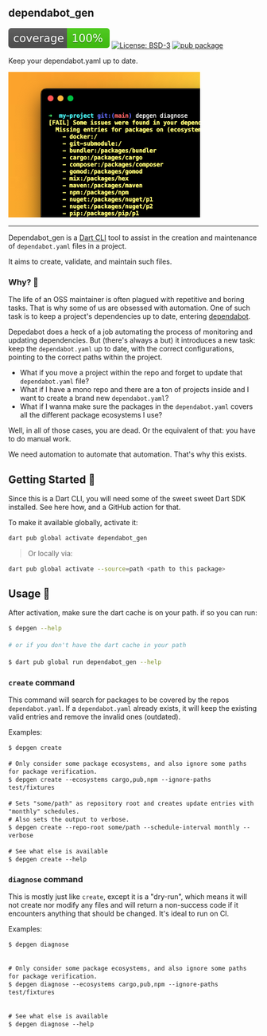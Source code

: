 
## dependabot_gen


![coverage][coverage_badge]
[![License: BSD-3][license_badge]][license_link]
[![pub package][pub_badge]][pub_link]


Keep your dependabot.yaml up to date.

![thumbnail](https://raw.githubusercontent.com/renancaraujo/dependabot_gen/main/docs/thumbnail.jpg)

---

Dependabot_gen is a [Dart CLI](https://dart.dev/tutorials/server/cmdline) tool to assist in the creation and maintenance of `dependabot.yaml` files in a project.

It aims to create, validate, and maintain such files.


### Why? 🤨

The life of an OSS maintainer is often plagued with repetitive and boring tasks. That is why some of us are obsessed with automation. One of such task is to keep a project's dependencies up to date, entering [dependabot](https://docs.github.com/en/code-security/dependabot/dependabot-version-updates/configuration-options-for-the-dependabot.yml-file). 

Depedabot does a heck of a job automating the process of monitoring and updating dependencies. But (there's always a but) it introduces a new task: keep the `dependabot.yaml` up to date, with the correct configurations, pointing to the correct paths within the project. 

- What if you move a project within the repo and forget to update that `dependabot.yaml` file?
- What if I have a mono repo and there are a ton of projects inside and I want to create a brand new `dependabot.yaml`?
- What if I wanna make sure the packages in the `dependabot.yaml` covers all the different package ecosystems I use?


Well, in all of those cases, you are dead. Or the equivalent of that: you have to do manual work.


We need automation to automate that automation. That's why this exists.


## Getting Started 🚀

Since this is a Dart CLI, you will need some of the sweet sweet Dart SDK installed. See here how, and a GitHub action for that.

To make it available globally, activate it:

```sh
dart pub global activate dependabot_gen
```

> Or locally via:
```sh
dart pub global activate --source=path <path to this package>
```

## Usage 🤖

After activation, make sure the dart cache is on your path. 
if so you can run:

```sh
$ depgen --help

# or if you don't have the dart cache in your path

$ dart pub global run dependabot_gen --help
```

### `create` command

This command will search for packages to be covered by the repos `dependabot.yaml`. If a `dependabot.yaml` already exists, it will keep the existing valid entries and remove the invalid ones (outdated).

Examples:
```shell
$ depgen create 

# Only consider some package ecosystems, and also ignore some paths for package verification.
$ depgen create --ecosystems cargo,pub,npm --ignore-paths test/fixtures

# Sets "some/path" as repository root and creates update entries with "monthly" schedules.
# Also sets the output to verbose.
$ depgen create --repo-root some/path --schedule-interval monthly --verbose

# See what else is available
$ depgen create --help
```


### `diagnose` command

This is mostly just like `create`, except it is a "dry-run", which means it will not create nor modify any files and will return a non-success code if it encounters anything that should be changed. It's ideal to run on CI.

Examples:
```shell
$ depgen diagnose


# Only consider some package ecosystems, and also ignore some paths for package verification.
$ depgen diagnose --ecosystems cargo,pub,npm --ignore-paths test/fixtures


# See what else is available
$ depgen diagnose --help
```

[coverage_badge]: coverage_badge.svg
[license_badge]: https://img.shields.io/badge/license-BSD-blue.svg
[license_link]: https://opensource.org/license/bsd-3-clause/
[pub_link]: https://dependabot_gen.pckg.pub
[pub_badge]: https://img.shields.io/pub/v/dependabot_gen.svg



